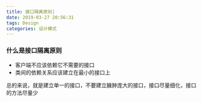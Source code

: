 ```yaml
---
title: 接口隔离原则|
date: 2019-03-27 20:56:31
tags: Design
categories: 设计模式
---
```


### 什么是接口隔离原则
+ 客户端不应该依赖它不需要的接口
+ 类间的依赖关系应该建立在最小的接口上

总的来说，就是建立单一的接口，不要建立臃肿庞大的接口，接口尽量细化，接口的方法尽量少
